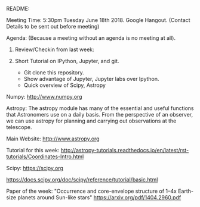 README:

Meeting Time: 5:30pm Tuesday June 18th 2018. 
Google Hangout. (Contact Details to be sent out before meeting)

Agenda: (Because a meeting without an agenda is no meeting at all).

1) Review/Checkin from last week:

2) Short Tutorial on IPython, Jupyter, and git.
   - Git clone this repository.
   - Show advantage of Jupyter, Jupyter labs over Ipython.
   - Quick overview of Scipy, Astropy
  

Numpy:
http://www.numpy.org


Astropy: The astropy module has many of the essential and useful functions that Astronomers use on a daily basis. From the perspective of an observer, we can use astropy for planning and carrying out observations at the telescope.

Main Website:
http://www.astropy.org

Tutorial for this week:
http://astropy-tutorials.readthedocs.io/en/latest/rst-tutorials/Coordinates-Intro.html


Scipy:
https://scipy.org

https://docs.scipy.org/doc/scipy/reference/tutorial/basic.html  


Paper of the week:
"Occurrence and core-envelope structure of 1–4x Earth-size planets around Sun-like stars"
https://arxiv.org/pdf/1404.2960.pdf
